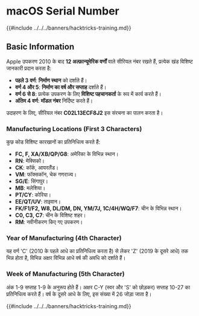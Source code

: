 # macOS Serial Number

{{#include ../../../banners/hacktricks-training.md}}

## Basic Information

Apple उपकरण 2010 के बाद **12 अल्फ़ान्यूमेरिक वर्णों** वाले सीरियल नंबर रखते हैं, प्रत्येक खंड विशिष्ट जानकारी प्रदान करता है:

- **पहले 3 वर्ण**: **निर्माण स्थान** को दर्शाते हैं।
- **वर्ण 4 और 5**: **निर्माण का वर्ष और सप्ताह** दर्शाते हैं।
- **वर्ण 6 से 8**: प्रत्येक उपकरण के लिए **विशिष्ट पहचानकर्ता** के रूप में कार्य करते हैं।
- **अंतिम 4 वर्ण**: **मॉडल नंबर** निर्दिष्ट करते हैं।

उदाहरण के लिए, सीरियल नंबर **C02L13ECF8J2** इस संरचना का पालन करता है।

### **Manufacturing Locations (First 3 Characters)**

कुछ कोड विशिष्ट कारखानों का प्रतिनिधित्व करते हैं:

- **FC, F, XA/XB/QP/G8**: अमेरिका के विभिन्न स्थान।
- **RN**: मेक्सिको।
- **CK**: कॉर्क, आयरलैंड।
- **VM**: फॉक्सकॉन, चेक गणराज्य।
- **SG/E**: सिंगापुर।
- **MB**: मलेशिया।
- **PT/CY**: कोरिया।
- **EE/QT/UV**: ताइवान।
- **FK/F1/F2, W8, DL/DM, DN, YM/7J, 1C/4H/WQ/F7**: चीन के विभिन्न स्थान।
- **C0, C3, C7**: चीन के विशिष्ट शहर।
- **RM**: नवीनीकरण किए गए उपकरण।

### **Year of Manufacturing (4th Character)**

यह वर्ण 'C' (2010 के पहले आधे का प्रतिनिधित्व करता है) से लेकर 'Z' (2019 के दूसरे आधे) तक भिन्न होता है, विभिन्न अक्षर विभिन्न आधे वर्ष की अवधि को दर्शाते हैं।

### **Week of Manufacturing (5th Character)**

अंक 1-9 सप्ताह 1-9 के अनुरूप होते हैं। अक्षर C-Y (स्वर और 'S' को छोड़कर) सप्ताह 10-27 का प्रतिनिधित्व करते हैं। वर्ष के दूसरे आधे के लिए, इस संख्या में 26 जोड़ा जाता है।

{{#include ../../../banners/hacktricks-training.md}}
